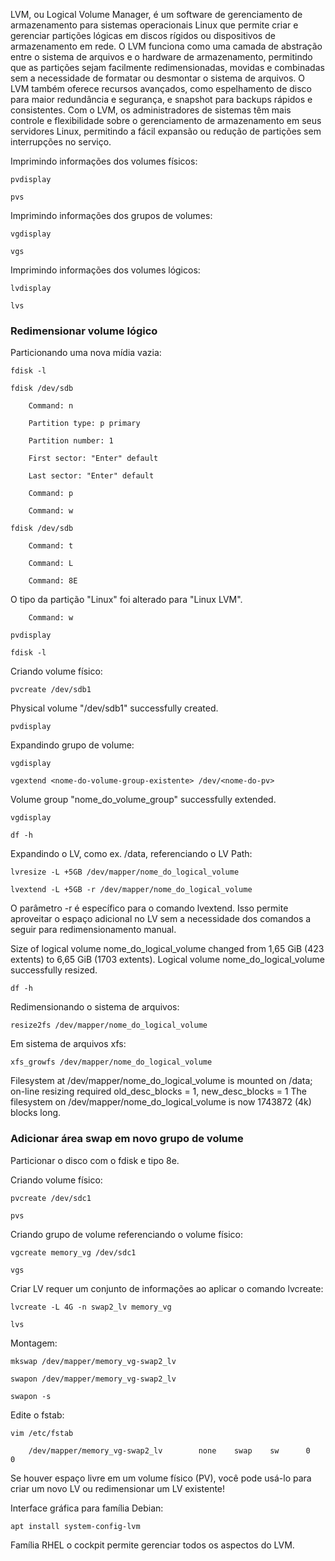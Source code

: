 LVM, ou Logical Volume Manager, é um software de gerenciamento de armazenamento para sistemas operacionais Linux que permite criar e gerenciar partições lógicas em discos rígidos ou dispositivos de armazenamento em rede. O LVM funciona como uma camada de abstração entre o sistema de arquivos e o hardware de armazenamento, permitindo que as partições sejam facilmente redimensionadas, movidas e combinadas sem a necessidade de formatar ou desmontar o sistema de arquivos. O LVM também oferece recursos avançados, como espelhamento de disco para maior redundância e segurança, e snapshot para backups rápidos e consistentes. Com o LVM, os administradores de sistemas têm mais controle e flexibilidade sobre o gerenciamento de armazenamento em seus servidores Linux, permitindo a fácil expansão ou redução de partições sem interrupções no serviço.

Imprimindo informações dos volumes físicos:

    pvdisplay

    pvs

Imprimindo informações dos grupos de volumes:

    vgdisplay

    vgs

Imprimindo informações dos volumes lógicos:

    lvdisplay

    lvs

### Redimensionar volume lógico

Particionando uma nova mídia vazia:

    fdisk -l

    fdisk /dev/sdb

        Command: n

		Partition type: p primary

		Partition number: 1

		First sector: "Enter" default

		Last sector: "Enter" default

		Command: p

        Command: w

    fdisk /dev/sdb

        Command: t

        Command: L

        Command: 8E

O tipo da partição "Linux" foi alterado para "Linux LVM".

        Command: w

    pvdisplay

    fdisk -l

Criando volume físico:

    pvcreate /dev/sdb1

Physical volume "/dev/sdb1" successfully created.

    pvdisplay

Expandindo grupo de volume:

    vgdisplay

    vgextend <nome-do-volume-group-existente> /dev/<nome-do-pv>

Volume group "nome_do_volume_group" successfully extended.

    vgdisplay

    df -h

Expandindo o LV, como ex. /data, referenciando o LV Path:

    lvresize -L +5GB /dev/mapper/nome_do_logical_volume

    lvextend -L +5GB -r /dev/mapper/nome_do_logical_volume

O parâmetro -r é específico para o comando lvextend. Isso permite aproveitar o espaço adicional no LV sem a necessidade dos comandos a seguir para redimensionamento manual.

Size of logical volume nome_do_logical_volume changed from 1,65 GiB (423 extents) to 6,65 GiB (1703 extents).
Logical volume nome_do_logical_volume successfully resized.

    df -h

Redimensionando o sistema de arquivos:

    resize2fs /dev/mapper/nome_do_logical_volume 

Em sistema de arquivos xfs:

    xfs_growfs /dev/mapper/nome_do_logical_volume

Filesystem at /dev/mapper/nome_do_logical_volume is mounted on /data; on-line resizing required
old_desc_blocks = 1, new_desc_blocks = 1
The filesystem on /dev/mapper/nome_do_logical_volume is now 1743872 (4k) blocks long.

### Adicionar área swap em novo grupo de volume

Particionar o disco com o fdisk e tipo 8e.

Criando volume físico:

    pvcreate /dev/sdc1

    pvs

Criando grupo de volume referenciando o volume físico:

    vgcreate memory_vg /dev/sdc1

    vgs

Criar LV requer um conjunto de informações ao aplicar o comando lvcreate:

    lvcreate -L 4G -n swap2_lv memory_vg

    lvs

Montagem:

    mkswap /dev/mapper/memory_vg-swap2_lv

    swapon /dev/mapper/memory_vg-swap2_lv

    swapon -s

Edite o fstab:

    vim /etc/fstab

        /dev/mapper/memory_vg-swap2_lv        none    swap    sw      0       0

Se houver espaço livre em um volume físico (PV), você pode usá-lo para criar um novo LV ou redimensionar um LV existente!

Interface gráfica para família Debian:

    apt install system-config-lvm

Família RHEL o cockpit permite gerenciar todos os aspectos do LVM.